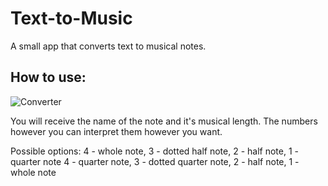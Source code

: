 # Text-to-Music

A small app that converts text to musical notes.

## How to use:
![Converter](https://github.com/redblockx/Text-to-Music/assets/106337361/d2922cea-54c2-4a34-8f9b-702b15783189)

You will receive the name of the note and it's musical length. The numbers however you can interpret them however you want.

Possible options:
4 - whole note, 3 - dotted half note, 2 - half note, 1 - quarter note
4 - quarter note, 3 - dotted quarter note, 2 - half note, 1 - whole note
